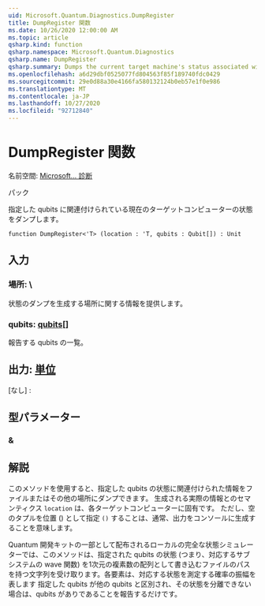 ```yaml
---
uid: Microsoft.Quantum.Diagnostics.DumpRegister
title: DumpRegister 関数
ms.date: 10/26/2020 12:00:00 AM
ms.topic: article
qsharp.kind: function
qsharp.namespace: Microsoft.Quantum.Diagnostics
qsharp.name: DumpRegister
qsharp.summary: Dumps the current target machine's status associated with the given qubits.
ms.openlocfilehash: a6d29dbf0525077fd804563f85f189740fdc0429
ms.sourcegitcommit: 29e0d88a30e4166fa580132124b0eb57e1f0e986
ms.translationtype: MT
ms.contentlocale: ja-JP
ms.lasthandoff: 10/27/2020
ms.locfileid: "92712840"
---
```

# <a name="dumpregister-function"></a>DumpRegister 関数

名前空間: [Microsoft... 診断](xref:Microsoft.Quantum.Diagnostics)

パック [](https://nuget.org/packages/)


指定した qubits に関連付けられている現在のターゲットコンピューターの状態をダンプします。

```qsharp
function DumpRegister<'T> (location : 'T, qubits : Qubit[]) : Unit
```


## <a name="input"></a>入力

### <a name="location--t"></a>場所: \

状態のダンプを生成する場所に関する情報を提供します。


### <a name="qubits--qubit"></a>qubits: [qubits](xref:microsoft.quantum.lang-ref.qubit)[]

報告する qubits の一覧。



## <a name="output--unit"></a>出力: [単位](xref:microsoft.quantum.lang-ref.unit)

[なし] :

## <a name="type-parameters"></a>型パラメーター

### <a name="t"></a>&



## <a name="remarks"></a>解説

このメソッドを使用すると、指定した qubits の状態に関連付けられた情報をファイルまたはその他の場所にダンプできます。
生成される実際の情報とのセマンティクス `location` は、各ターゲットコンピューターに固有です。 ただし、空のタプルを位置 () として指定 `()` することは、通常、出力をコンソールに生成することを意味します。

Quantum 開発キットの一部として配布されるローカルの完全な状態シミュレーターでは、このメソッドは、指定された qubits の状態 (つまり、対応するサブシステムの wave 関数) を1次元の複素数の配列として書き込むファイルのパスを持つ文字列を受け取ります。各要素は、対応する状態を測定する確率の振幅を表します
指定した qubits が他の qubits と区別され、その状態を分離できない場合は、qubits がありであることを報告するだけです。